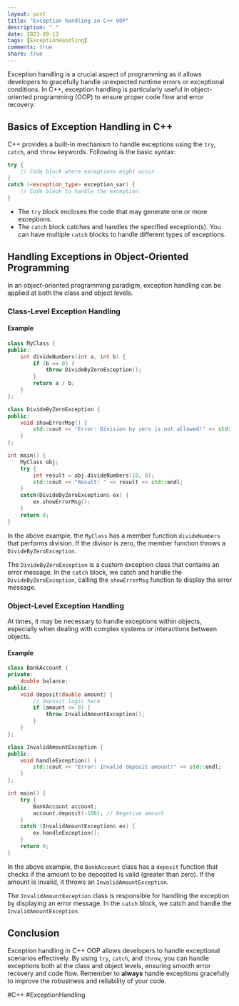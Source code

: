 ```yaml
---
layout: post
title: "Exception handling in C++ OOP"
description: " "
date: 2023-09-13
tags: [ExceptionHandling]
comments: true
share: true
---
```


Exception handling is a crucial aspect of programming as it allows developers to gracefully handle unexpected runtime errors or exceptional conditions. In C++, exception handling is particularly useful in object-oriented programming (OOP) to ensure proper code flow and error recovery.

## Basics of Exception Handling in C++

C++ provides a built-in mechanism to handle exceptions using the `try`, `catch`, and `throw` keywords. Following is the basic syntax:

```cpp
try {
    // Code block where exceptions might occur
} 
catch (<exception_type> exception_var) {
    // Code block to handle the exception
}
```

- The `try` block encloses the code that may generate one or more exceptions.
- The `catch` block catches and handles the specified exception(s). You can have multiple `catch` blocks to handle different types of exceptions.

## Handling Exceptions in Object-Oriented Programming

In an object-oriented programming paradigm, exception handling can be applied at both the class and object levels. 

### Class-Level Exception Handling

#### Example

```cpp
class MyClass {
public:
    int divideNumbers(int a, int b) {
        if (b == 0) {
            throw DivideByZeroException();
        }
        return a / b;
    }
};

class DivideByZeroException {
public:
    void showErrorMsg() {
        std::cout << "Error: Division by zero is not allowed!" << std::endl;
    }
};

int main() {
    MyClass obj;
    try {
        int result = obj.divideNumbers(10, 0);
        std::cout << "Result: " << result << std::endl;
    } 
    catch(DivideByZeroException& ex) {
        ex.showErrorMsg();
    }
    return 0;
}
```
In the above example, the `MyClass` has a member function `divideNumbers` that performs division. If the divisor is zero, the member function throws a `DivideByZeroException`.

The `DivideByZeroException` is a custom exception class that contains an error message. In the `catch` block, we catch and handle the `DivideByZeroException`, calling the `showErrorMsg` function to display the error message.

### Object-Level Exception Handling

At times, it may be necessary to handle exceptions within objects, especially when dealing with complex systems or interactions between objects.

#### Example

```cpp
class BankAccount {
private:
    double balance;
public:
    void deposit(double amount) {
        // Deposit logic here
        if (amount <= 0) {
            throw InvalidAmountException();
        }
    }
};

class InvalidAmountException {
public:
    void handleException() {
        std::cout << "Error: Invalid deposit amount!" << std::endl;
    }
};

int main() {
    try {
        BankAccount account;
        account.deposit(-100); // Negative amount
    }
    catch (InvalidAmountException& ex) {
        ex.handleException();
    }
    return 0;
}
```

In the above example, the `BankAccount` class has a `deposit` function that checks if the amount to be deposited is valid (greater than zero). If the amount is invalid, it throws an `InvalidAmountException`.

The `InvalidAmountException` class is responsible for handling the exception by displaying an error message. In the `catch` block, we catch and handle the `InvalidAmountException`.

## Conclusion

Exception handling in C++ OOP allows developers to handle exceptional scenarios effectively. By using `try`, `catch`, and `throw`, you can handle exceptions both at the class and object levels, ensuring smooth error recovery and code flow. Remember to **always** handle exceptions gracefully to improve the robustness and reliability of your code.

\#C++ #ExceptionHandling